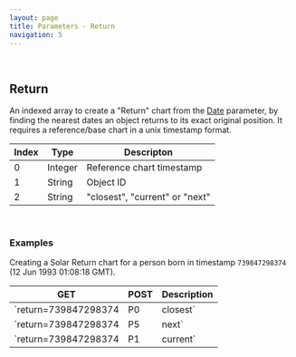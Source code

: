 ```yaml
---
layout: page
title: Parameters - Return
navigation: 5
---
```


<style>
	.inner a {
		color: royalblue;
		font-weight: bold;
	}
	.inner code {
		font-size: 100%;
	}
	.navigation li {
		padding: 0.3vh;
	}
	.sidebar {
		min-width: 300px;
	}
	.sidebar .sidebar-main {
	    height: calc(100% - 50px);
	    overflow-y: auto;
	}
	@media (max-width: 745px) {
		.sidebar .sidebar-main {
		    height: calc(100% - 320px);
		}
	}
</style>

<br>

## Return

An indexed array to create a "Return" chart from the [Date](/astrologico/param_date.html) parameter, by finding the nearest dates an object returns to its exact original position. It requires a reference/base chart in a unix timestamp format.

| Index | Type | Descripton |
|---|---|---|
| 0 | Integer | Reference chart timestamp |
| 1 | String | Object ID |
| 2 | String | "closest", "current" or "next" |

<br>

### Examples

Creating a Solar Return chart for a person born in timestamp `739847298374` (12 Jun 1993 01:08:18 GMT).

|GET|POST|Description|
|---|---|---|
|`return=739847298374|P0|closest`|`options:[739847298374,"P0","closest"]`| Closest Solar Return |
|`return=739847298374|P5|next`|`options:[739847298374,"P5","next"]`| Next Jupiter Return |
|`return=739847298374|P1|current`|`options:[739847298374,"P1","current"]`| Previous (current) Lunar Return |

<br><br><br>